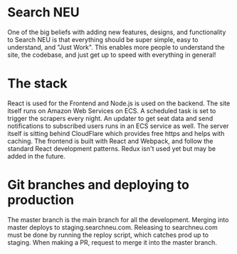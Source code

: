 # Search NEU

One of the big beliefs with adding new features, designs, and functionality to Search NEU is that everything should be super simple, easy to understand, and "Just Work". This enables more people to understand the site, the codebase, and just get up to speed with everything in general!

# The stack

React is used for the Frontend and Node.js is used on the backend. The site itself runs on Amazon Web Services on ECS. A scheduled task is set to trigger the scrapers every night. An updater to get seat data and send notifications to subscribed users runs in an ECS service as well. The server itself is sitting behind CloudFlare which provides free https and helps with caching. The frontend is built with React and Webpack, and follow the standard React development patterns. Redux isn't used yet but may be added in the future. 

# Git branches and deploying to production

The master branch is the main branch for all the development. Merging into master deploys to staging.searchneu.com. Releasing to searchneu.com must be done by running the reploy script, which catches prod up to staging. When making a PR, request to merge it into the master branch. 
